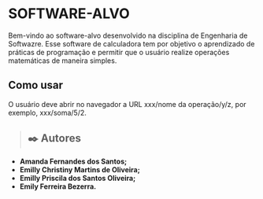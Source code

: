 
# SOFTWARE-ALVO

Bem-vindo ao software-alvo desenvolvido na disciplina de Engenharia de Softwazre. Esse software de calculadora tem por objetivo  o aprendizado de práticas de programação e permitir que o usuário realize operações matemáticas de maneira simples.

## Como usar

O usuário deve abrir no navegador a URL xxx/nome da operação/y/z, por exemplo, xxx/soma/5/2.

>## ✒️ Autores

+ **Amanda Fernandes dos Santos;** 
+ **Emilly Christiny Martins de Oliveira;** 
+ **Emilly Priscila dos Santos Oliveira;** 
+ **Emily Ferreira Bezerra.** 

